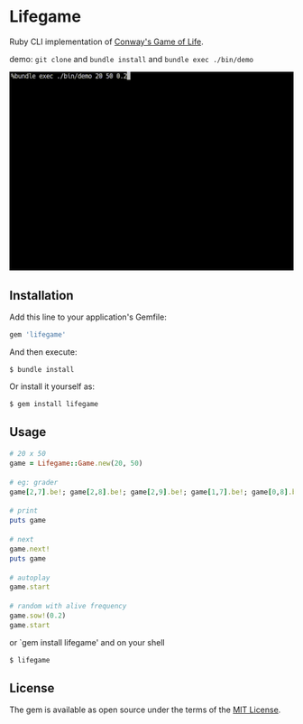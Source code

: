 # Lifegame

Ruby CLI implementation of [Conway's Game of Life](https://en.wikipedia.org/wiki/Conway%27s_Game_of_Life).

demo: `git clone` and `bundle install` and `bundle exec ./bin/demo`

[![demo](./demo.gif)](./demo.gif)

## Installation

Add this line to your application's Gemfile:

```ruby
gem 'lifegame'
```
And then execute:

```
$ bundle install
```

Or install it yourself as:

```
$ gem install lifegame
```

## Usage

```ruby
# 20 x 50
game = Lifegame::Game.new(20, 50)

# eg: grader
game[2,7].be!; game[2,8].be!; game[2,9].be!; game[1,7].be!; game[0,8].be!

# print
puts game

# next
game.next!
puts game

# autoplay
game.start

# random with alive frequency
game.sow!(0.2)
game.start
```

or `gem install lifegame' and on your shell

```sh
$ lifegame
```

## License

The gem is available as open source under the terms of the [MIT License](https://opensource.org/licenses/MIT).
